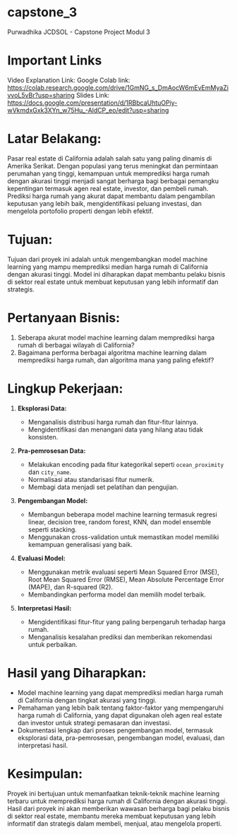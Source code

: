 # capstone_3
Purwadhika JCDSOL - Capstone Project Modul 3

# Important Links
Video Explanation Link: 
Google Colab link: https://colab.research.google.com/drive/1GmNG_s_DmAocW6mEvEmMyaZivvoL5vBr?usp=sharing
Slides Link: https://docs.google.com/presentation/d/1RBbcaUhtuOPiy-wVkmdxGxk3XYn_w75Hu_-AldCP_eo/edit?usp=sharing

# Latar Belakang:
Pasar real estate di California adalah salah satu yang paling dinamis di Amerika Serikat. Dengan populasi yang terus meningkat dan permintaan perumahan yang tinggi, kemampuan untuk memprediksi harga rumah dengan akurasi tinggi menjadi sangat berharga bagi berbagai pemangku kepentingan termasuk agen real estate, investor, dan pembeli rumah. Prediksi harga rumah yang akurat dapat membantu dalam pengambilan keputusan yang lebih baik, mengidentifikasi peluang investasi, dan mengelola portofolio properti dengan lebih efektif.

# Tujuan:
Tujuan dari proyek ini adalah untuk mengembangkan model machine learning yang mampu memprediksi median harga rumah di California dengan akurasi tinggi. Model ini diharapkan dapat membantu pelaku bisnis di sektor real estate untuk membuat keputusan yang lebih informatif dan strategis.

# Pertanyaan Bisnis:
1. Seberapa akurat model machine learning dalam memprediksi harga rumah di berbagai wilayah di California?
2. Bagaimana performa berbagai algoritma machine learning dalam memprediksi harga rumah, dan algoritma mana yang paling efektif?

# Lingkup Pekerjaan:
1. **Eksplorasi Data:**
   - Menganalisis distribusi harga rumah dan fitur-fitur lainnya.
   - Mengidentifikasi dan menangani data yang hilang atau tidak konsisten.

2. **Pra-pemrosesan Data:**
   - Melakukan encoding pada fitur kategorikal seperti `ocean_proximity` dan `city_name`.
   - Normalisasi atau standarisasi fitur numerik.
   - Membagi data menjadi set pelatihan dan pengujian.

3. **Pengembangan Model:**
   - Membangun beberapa model machine learning termasuk regresi linear, decision tree, random forest, KNN, dan model ensemble seperti stacking.
   - Menggunakan cross-validation untuk memastikan model memiliki kemampuan generalisasi yang baik.

4. **Evaluasi Model:**
   - Menggunakan metrik evaluasi seperti Mean Squared Error (MSE), Root Mean Squared Error (RMSE), Mean Absolute Percentage Error (MAPE), dan R-squared (R2).
   - Membandingkan performa model dan memilih model terbaik.

5. **Interpretasi Hasil:**
   - Mengidentifikasi fitur-fitur yang paling berpengaruh terhadap harga rumah.
   - Menganalisis kesalahan prediksi dan memberikan rekomendasi untuk perbaikan.

# Hasil yang Diharapkan:
- Model machine learning yang dapat memprediksi median harga rumah di California dengan tingkat akurasi yang tinggi.
- Pemahaman yang lebih baik tentang faktor-faktor yang mempengaruhi harga rumah di California, yang dapat digunakan oleh agen real estate dan investor untuk strategi pemasaran dan investasi.
- Dokumentasi lengkap dari proses pengembangan model, termasuk eksplorasi data, pra-pemrosesan, pengembangan model, evaluasi, dan interpretasi hasil.

# Kesimpulan:
Proyek ini bertujuan untuk memanfaatkan teknik-teknik machine learning terbaru untuk memprediksi harga rumah di California dengan akurasi tinggi. Hasil dari proyek ini akan memberikan wawasan berharga bagi pelaku bisnis di sektor real estate, membantu mereka membuat keputusan yang lebih informatif dan strategis dalam membeli, menjual, atau mengelola properti.
